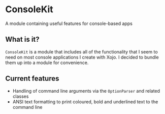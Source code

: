 # ConsoleKit
A module containing useful features for console-based apps

## What is it?
`ConsoleKit` is a module that includes all of the functionality that I seem to need on most console applications I create with Xojo. I decided to bundle them up into a module for convenience.

## Current features
- Handling of command line arguments via the `OptionParser` and related classes
- ANSI text formatting to print coloured, bold and underlined text to the command line
